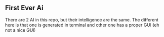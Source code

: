 ## First Ever Ai

There are 2 AI in this repo, but their intelligence are the same. The different here is that one is generated in terminal and other one has a proper GUI (eh not a nice GUI)
